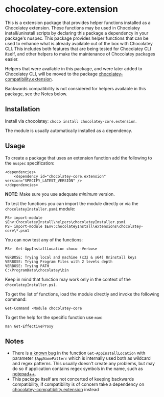 # chocolatey-core.extension

This is a extension package that provides helper functions installed as a Chocolatey extension.
These functions may be used in Chocolatey install/uninstall scripts by declaring this package a dependency in your package's nuspec.
This package provides helper functions that can be used to enhance what is already available out of the box with Chocolatey CLI.
This includes both features that are being tested for Chocolatey CLI itself, and other helpers to make the maintenance of
Chocolatey packages easier.

Helpers that were available in this package, and were later added to Chocolatey CLI, will be moved to
the package [chocolatey-compatibility.extension](https://community.chocolatey.org/packages/chocolatey-compatibility.extension).

Backwards compatibility is not considered for helpers available in this package, see the Notes below.

## Installation

Install via chocolatey: `choco install chocolatey-core.extension`.

The module is usually automatically installed as a dependency.

## Usage

To create a package that uses an extension function add the following to the `nuspec` specification:

    <dependencies>
        <dependency id="chocolatey-core.extension" version="SPECIFY_LATEST_VERSION" />
    </dependencies>

**NOTE**: Make sure you use adequate _minimum_ version.

To test the functions you can import the module directly or via the `chocolateyInstaller.psm1` module:

    PS> import-module $Env:ChocolateyInstall\helpers\chocolateyInstaller.psm1
    PS> import-module $Env:ChocolateyInstall\extensions\chocolatey-core\*.psm1

You can now test any of the functions:

    PS>  Get-AppInstallLocation choco -Verbose

    VERBOSE: Trying local and machine (x32 & x64) Uninstall keys
    VERBOSE: Trying Program Files with 2 levels depth
    VERBOSE: Trying PATH
    C:\ProgramData\chocolatey\bin

Keep in mind that function may work only in the context of the `chocolateyInstaller.ps1`.

To get the list of functions, load the module directly and invoke the following command:

    Get-Command -Module chocolatey-core

To get the help for the specific function use `man`:

    man Get-EffectiveProxy


## Notes

- There is [a known bug](https://github.com/chocolatey-community/chocolatey-extensions/issues/11) in the function `Get-AppInstallLocation` with parameter `$AppNamePattern` which is internally used both as wildcard and regex patterns. This usually doesn't create any problems, but may do so if application contains regex symbols in the name, such as [notepad++](https://github.com/chocolatey-community/chocolatey-coreteampackages/issues/1198).
- This package itself are not concerted of keeping backwards compatibility, if compatibility is of concern take a dependency on [chocolatey-compatibility.extension](https://community.chocolatey.org/packages/chocolatey-compatibility.extension) instead

